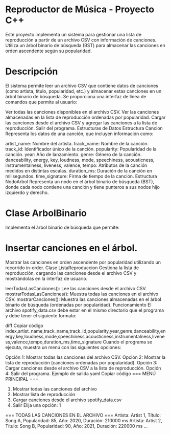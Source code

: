 # Reproductor de Música - Proyecto C++
Este proyecto implementa un sistema para gestionar una lista de reproducción a partir de un archivo CSV con información de canciones. Utiliza un árbol binario de búsqueda (BST) para almacenar las canciones en orden ascendente según su popularidad.

# Descripción
  El sistema permite leer un archivo CSV que contiene datos de canciones (como artista, título, popularidad, etc.) y almacenar estas canciones en un árbol binario de búsqueda. Se proporciona una interfaz de línea de comandos que permite al usuario:

  Ver todas las canciones disponibles en el archivo CSV.
  Ver las canciones almacenadas en la lista de reproducción ordenadas por popularidad.
  Cargar las canciones desde el archivo CSV y agregar las canciones a la lista de reproducción.
  Salir del programa.
  Estructuras de Datos
  Estructura Cancion
  Representa los datos de una canción, que incluyen información como:

artist_name: Nombre del artista.
track_name: Nombre de la canción.
track_id: Identificador único de la canción.
popularity: Popularidad de la canción.
year: Año de lanzamiento.
genre: Género de la canción.
danceability, energy, key, loudness, mode, speechiness, acousticness, instrumentalness, liveness, valence, tempo: Atributos de la canción medidos en distintas escalas.
duration_ms: Duración de la canción en milisegundos.
time_signature: Firma de tiempo de la canción.
Estructura NodoArbol
Representa un nodo en el árbol binario de búsqueda (BST), donde cada nodo contiene una canción y tiene punteros a sus nodos hijo izquierdo y derecho.

# Clase ArbolBinario
Implementa el árbol binario de búsqueda que permite:

# Insertar canciones en el árbol.
Mostrar las canciones en orden ascendente por popularidad utilizando un recorrido in-order.
Clase ListaReproduccion
Gestiona la lista de reproducción, cargando las canciones desde el archivo CSV y mostrándolas en la interfaz de usuario.

leerTodasLasCanciones(): Lee las canciones desde el archivo CSV.
mostrarTodasLasCanciones(): Muestra todas las canciones en el archivo CSV.
mostrarCanciones(): Muestra las canciones almacenadas en el árbol binario de búsqueda (ordenadas por popularidad).
Funcionamiento
El archivo spotify_data.csv debe estar en el mismo directorio que el programa y debe tener el siguiente formato:

diff
Copiar código
index,artist_name,track_name,track_id,popularity,year,genre,danceability,energy,key,loudness,mode,speechiness,acousticness,instrumentalness,liveness,valence,tempo,duration_ms,time_signature
Cuando el programa se ejecuta, muestra un menú con las siguientes opciones:

Opción 1: Mostrar todas las canciones del archivo CSV.
Opción 2: Mostrar la lista de reproducción (canciones ordenadas por popularidad).
Opción 3: Cargar canciones desde el archivo CSV a la lista de reproducción.
Opción 4: Salir del programa.
Ejemplo de salida
yaml
Copiar código
=== MENÚ PRINCIPAL ===
1. Mostrar todas las canciones del archivo
2. Mostrar lista de reproducción
3. Cargar canciones desde el archivo spotify_data.csv
4. Salir
Elija una opción: 1

=== TODAS LAS CANCIONES EN EL ARCHIVO ===
Artista: Artist 1, Título: Song A, Popularidad: 85, Año: 2020, Duración: 210000 ms
Artista: Artist 2, Título: Song B, Popularidad: 90, Año: 2021, Duración: 220000 ms
...


